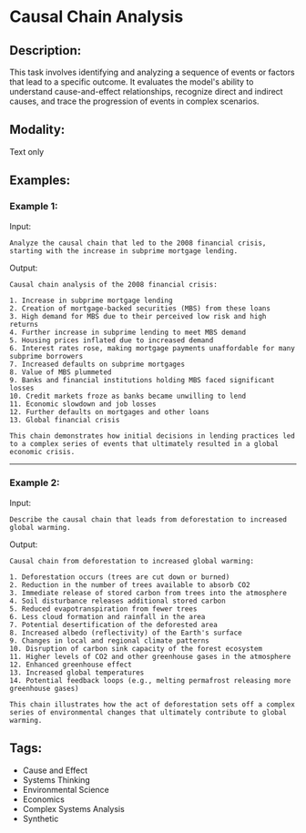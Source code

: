 # Causal Chain Analysis

## Description:
This task involves identifying and analyzing a sequence of events or factors that lead to a specific outcome. It evaluates the model's ability to understand cause-and-effect relationships, recognize direct and indirect causes, and trace the progression of events in complex scenarios.

## Modality:
Text only

## Examples:

### Example 1:

Input:

```
Analyze the causal chain that led to the 2008 financial crisis, starting with the increase in subprime mortgage lending.
```

Output:

```
Causal chain analysis of the 2008 financial crisis:

1. Increase in subprime mortgage lending
2. Creation of mortgage-backed securities (MBS) from these loans
3. High demand for MBS due to their perceived low risk and high returns
4. Further increase in subprime lending to meet MBS demand
5. Housing prices inflated due to increased demand
6. Interest rates rose, making mortgage payments unaffordable for many subprime borrowers
7. Increased defaults on subprime mortgages
8. Value of MBS plummeted
9. Banks and financial institutions holding MBS faced significant losses
10. Credit markets froze as banks became unwilling to lend
11. Economic slowdown and job losses
12. Further defaults on mortgages and other loans
13. Global financial crisis

This chain demonstrates how initial decisions in lending practices led to a complex series of events that ultimately resulted in a global economic crisis.
```

---

### Example 2:

Input:

```
Describe the causal chain that leads from deforestation to increased global warming.
```

Output:

```
Causal chain from deforestation to increased global warming:

1. Deforestation occurs (trees are cut down or burned)
2. Reduction in the number of trees available to absorb CO2
3. Immediate release of stored carbon from trees into the atmosphere
4. Soil disturbance releases additional stored carbon
5. Reduced evapotranspiration from fewer trees
6. Less cloud formation and rainfall in the area
7. Potential desertification of the deforested area
8. Increased albedo (reflectivity) of the Earth's surface
9. Changes in local and regional climate patterns
10. Disruption of carbon sink capacity of the forest ecosystem
11. Higher levels of CO2 and other greenhouse gases in the atmosphere
12. Enhanced greenhouse effect
13. Increased global temperatures
14. Potential feedback loops (e.g., melting permafrost releasing more greenhouse gases)

This chain illustrates how the act of deforestation sets off a complex series of environmental changes that ultimately contribute to global warming.
```

## Tags:
- Cause and Effect
- Systems Thinking
- Environmental Science
- Economics
- Complex Systems Analysis
- Synthetic